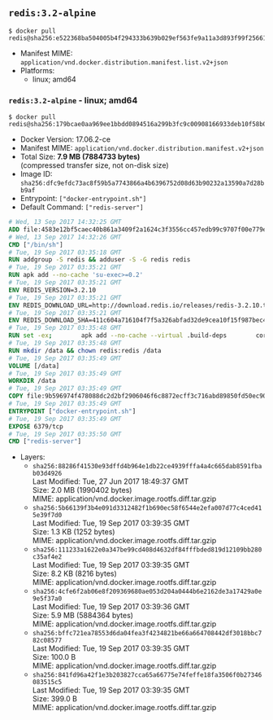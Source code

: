 ## `redis:3.2-alpine`

```console
$ docker pull redis@sha256:e522368ba504005b4f294333b639b029ef563fe9a11a3d893f99f256612a3a76
```

-	Manifest MIME: `application/vnd.docker.distribution.manifest.list.v2+json`
-	Platforms:
	-	linux; amd64

### `redis:3.2-alpine` - linux; amd64

```console
$ docker pull redis@sha256:179bcae0aa969ee1bbdd0894516a299b3fc9c00908166933deb10f58b0eee403
```

-	Docker Version: 17.06.2-ce
-	Manifest MIME: `application/vnd.docker.distribution.manifest.v2+json`
-	Total Size: **7.9 MB (7884733 bytes)**  
	(compressed transfer size, not on-disk size)
-	Image ID: `sha256:dfc9efdc73ac8f59b5a7743866a4b6396752d08d63b90232a13590a7d28bb9af`
-	Entrypoint: `["docker-entrypoint.sh"]`
-	Default Command: `["redis-server"]`

```dockerfile
# Wed, 13 Sep 2017 14:32:25 GMT
ADD file:4583e12bf5caec40b861a3409f2a1624c3f3556cc457edb99c9707f00e779e45 in / 
# Wed, 13 Sep 2017 14:32:26 GMT
CMD ["/bin/sh"]
# Tue, 19 Sep 2017 03:35:18 GMT
RUN addgroup -S redis && adduser -S -G redis redis
# Tue, 19 Sep 2017 03:35:21 GMT
RUN apk add --no-cache 'su-exec>=0.2'
# Tue, 19 Sep 2017 03:35:21 GMT
ENV REDIS_VERSION=3.2.10
# Tue, 19 Sep 2017 03:35:21 GMT
ENV REDIS_DOWNLOAD_URL=http://download.redis.io/releases/redis-3.2.10.tar.gz
# Tue, 19 Sep 2017 03:35:21 GMT
ENV REDIS_DOWNLOAD_SHA=411c604a716104f7f5a326abfad32de9cea10f15f987bec45cf86f315e9e63a0
# Tue, 19 Sep 2017 03:35:48 GMT
RUN set -ex; 		apk add --no-cache --virtual .build-deps 		coreutils 		gcc 		linux-headers 		make 		musl-dev 	; 		wget -O redis.tar.gz "$REDIS_DOWNLOAD_URL"; 	echo "$REDIS_DOWNLOAD_SHA *redis.tar.gz" | sha256sum -c -; 	mkdir -p /usr/src/redis; 	tar -xzf redis.tar.gz -C /usr/src/redis --strip-components=1; 	rm redis.tar.gz; 		grep -q '^#define CONFIG_DEFAULT_PROTECTED_MODE 1$' /usr/src/redis/src/server.h; 	sed -ri 's!^(#define CONFIG_DEFAULT_PROTECTED_MODE) 1$!\1 0!' /usr/src/redis/src/server.h; 	grep -q '^#define CONFIG_DEFAULT_PROTECTED_MODE 0$' /usr/src/redis/src/server.h; 		make -C /usr/src/redis -j "$(nproc)"; 	make -C /usr/src/redis install; 		rm -r /usr/src/redis; 		apk del .build-deps
# Tue, 19 Sep 2017 03:35:48 GMT
RUN mkdir /data && chown redis:redis /data
# Tue, 19 Sep 2017 03:35:49 GMT
VOLUME [/data]
# Tue, 19 Sep 2017 03:35:49 GMT
WORKDIR /data
# Tue, 19 Sep 2017 03:35:49 GMT
COPY file:9b596974f478088dc2d2bf2906046f6c8872ecff3c716abd89850fd50ec90c47 in /usr/local/bin/ 
# Tue, 19 Sep 2017 03:35:49 GMT
ENTRYPOINT ["docker-entrypoint.sh"]
# Tue, 19 Sep 2017 03:35:49 GMT
EXPOSE 6379/tcp
# Tue, 19 Sep 2017 03:35:50 GMT
CMD ["redis-server"]
```

-	Layers:
	-	`sha256:88286f41530e93dffd4b964e1db22ce4939fffa4a4c665dab8591fbab03d4926`  
		Last Modified: Tue, 27 Jun 2017 18:49:37 GMT  
		Size: 2.0 MB (1990402 bytes)  
		MIME: application/vnd.docker.image.rootfs.diff.tar.gzip
	-	`sha256:5b66139f3b4e091d3312482f1b690ec58f6544e2efa007d77c4ced415e39f7d0`  
		Last Modified: Tue, 19 Sep 2017 03:39:35 GMT  
		Size: 1.3 KB (1252 bytes)  
		MIME: application/vnd.docker.image.rootfs.diff.tar.gzip
	-	`sha256:111233a1622e0a347be99cd408d4632df84fffbded819d12109bb280c35af4e2`  
		Last Modified: Tue, 19 Sep 2017 03:39:35 GMT  
		Size: 8.2 KB (8216 bytes)  
		MIME: application/vnd.docker.image.rootfs.diff.tar.gzip
	-	`sha256:4cfe6f2ab06e8f209369680ae053d204a0444b6e2162de3a17429a0e9e5f37a0`  
		Last Modified: Tue, 19 Sep 2017 03:39:36 GMT  
		Size: 5.9 MB (5884364 bytes)  
		MIME: application/vnd.docker.image.rootfs.diff.tar.gzip
	-	`sha256:bffc721ea78553d6da04fea3f4234821be66a664708442df3018bbc782c08577`  
		Last Modified: Tue, 19 Sep 2017 03:39:35 GMT  
		Size: 100.0 B  
		MIME: application/vnd.docker.image.rootfs.diff.tar.gzip
	-	`sha256:841fd96a42f1e3b203827cca65a66775e74feffe18fa3506f0b27346083515c5`  
		Last Modified: Tue, 19 Sep 2017 03:39:35 GMT  
		Size: 399.0 B  
		MIME: application/vnd.docker.image.rootfs.diff.tar.gzip
